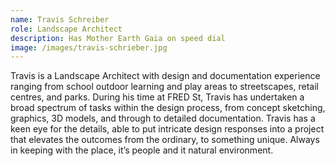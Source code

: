 ```yaml
---
name: Travis Schreiber
role: Landscape Architect
description: Has Mother Earth Gaia on speed dial
image: /images/travis-schrieber.jpg
---
```

Travis is a Landscape Architect with design and documentation experience ranging from school outdoor learning and play areas to streetscapes, retail centres, and parks. During his time at FRED St, Travis has undertaken a broad spectrum of tasks within the design process, from concept sketching, graphics, 3D models, and through to detailed documentation.  Travis has a keen eye for the details, able to put intricate design responses into a project that elevates the outcomes from the ordinary, to something unique.  Always in keeping with the place, it’s people and it natural environment.